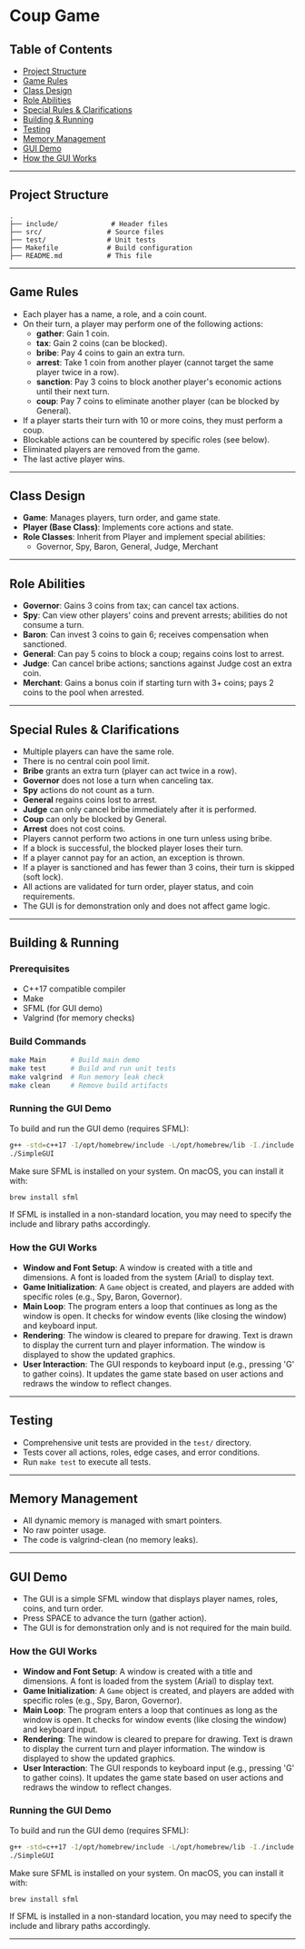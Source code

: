 # Coup Game

## Table of Contents

- [Project Structure](#project-structure)
- [Game Rules](#game-rules)
- [Class Design](#class-design)
- [Role Abilities](#role-abilities)
- [Special Rules & Clarifications](#special-rules--clarifications)
- [Building & Running](#building--running)
- [Testing](#testing)
- [Memory Management](#memory-management)
- [GUI Demo](#gui-demo)
- [How the GUI Works](#how-the-gui-works)
---

## Project Structure

```
.
├── include/             # Header files
├── src/                # Source files
├── test/               # Unit tests
├── Makefile            # Build configuration
├── README.md           # This file
```

---

## Game Rules

- Each player has a name, a role, and a coin count.
- On their turn, a player may perform one of the following actions:
  - **gather**: Gain 1 coin.
  - **tax**: Gain 2 coins (can be blocked).
  - **bribe**: Pay 4 coins to gain an extra turn.
  - **arrest**: Take 1 coin from another player (cannot target the same player twice in a row).
  - **sanction**: Pay 3 coins to block another player's economic actions until their next turn.
  - **coup**: Pay 7 coins to eliminate another player (can be blocked by General).
- If a player starts their turn with 10 or more coins, they must perform a coup.
- Blockable actions can be countered by specific roles (see below).
- Eliminated players are removed from the game.
- The last active player wins.

---

## Class Design

- **Game**: Manages players, turn order, and game state.
- **Player (Base Class)**: Implements core actions and state.
- **Role Classes**: Inherit from Player and implement special abilities:
  - Governor, Spy, Baron, General, Judge, Merchant

---

## Role Abilities

- **Governor**: Gains 3 coins from tax; can cancel tax actions.
- **Spy**: Can view other players' coins and prevent arrests; abilities do not consume a turn.
- **Baron**: Can invest 3 coins to gain 6; receives compensation when sanctioned.
- **General**: Can pay 5 coins to block a coup; regains coins lost to arrest.
- **Judge**: Can cancel bribe actions; sanctions against Judge cost an extra coin.
- **Merchant**: Gains a bonus coin if starting turn with 3+ coins; pays 2 coins to the pool when arrested.

---

## Special Rules & Clarifications

- Multiple players can have the same role.
- There is no central coin pool limit.
- **Bribe** grants an extra turn (player can act twice in a row).
- **Governor** does not lose a turn when canceling tax.
- **Spy** actions do not count as a turn.
- **General** regains coins lost to arrest.
- **Judge** can only cancel bribe immediately after it is performed.
- **Coup** can only be blocked by General.
- **Arrest** does not cost coins.
- Players cannot perform two actions in one turn unless using bribe.
- If a block is successful, the blocked player loses their turn.
- If a player cannot pay for an action, an exception is thrown.
- If a player is sanctioned and has fewer than 3 coins, their turn is skipped (soft lock).
- All actions are validated for turn order, player status, and coin requirements.
- The GUI is for demonstration only and does not affect game logic.

---

## Building & Running

### Prerequisites

- C++17 compatible compiler
- Make
- SFML (for GUI demo)
- Valgrind (for memory checks)

### Build Commands

```sh
make Main      # Build main demo
make test      # Build and run unit tests
make valgrind  # Run memory leak check
make clean     # Remove build artifacts
```

### Running the GUI Demo

To build and run the GUI demo (requires SFML):

```sh
g++ -std=c++17 -I/opt/homebrew/include -L/opt/homebrew/lib -I./include -I./lib src/SimpleGUI.cpp src/Game.cpp src/Player.cpp src/Governor.cpp src/Baron.cpp src/Spy.cpp src/General.cpp src/Judge.cpp src/Merchant.cpp -o SimpleGUI -lsfml-graphics -lsfml-window -lsfml-system
./SimpleGUI
```

Make sure SFML is installed on your system. On macOS, you can install it with:

```sh
brew install sfml
```

If SFML is installed in a non-standard location, you may need to specify the include and library paths accordingly.

### How the GUI Works

- **Window and Font Setup**: A window is created with a title and dimensions. A font is loaded from the system (Arial) to display text.
- **Game Initialization**: A `Game` object is created, and players are added with specific roles (e.g., Spy, Baron, Governor).
- **Main Loop**: The program enters a loop that continues as long as the window is open. It checks for window events (like closing the window) and keyboard input.
- **Rendering**: The window is cleared to prepare for drawing. Text is drawn to display the current turn and player information. The window is displayed to show the updated graphics.
- **User Interaction**: The GUI responds to keyboard input (e.g., pressing 'G' to gather coins). It updates the game state based on user actions and redraws the window to reflect changes.

---

## Testing

- Comprehensive unit tests are provided in the `test/` directory.
- Tests cover all actions, roles, edge cases, and error conditions.
- Run `make test` to execute all tests.

---

## Memory Management

- All dynamic memory is managed with smart pointers.
- No raw pointer usage.
- The code is valgrind-clean (no memory leaks).

---

## GUI Demo

- The GUI is a simple SFML window that displays player names, roles, coins, and turn order.
- Press SPACE to advance the turn (gather action).
- The GUI is for demonstration only and is not required for the main build.

### How the GUI Works

- **Window and Font Setup**: A window is created with a title and dimensions. A font is loaded from the system (Arial) to display text.
- **Game Initialization**: A `Game` object is created, and players are added with specific roles (e.g., Spy, Baron, Governor).
- **Main Loop**: The program enters a loop that continues as long as the window is open. It checks for window events (like closing the window) and keyboard input.
- **Rendering**: The window is cleared to prepare for drawing. Text is drawn to display the current turn and player information. The window is displayed to show the updated graphics.
- **User Interaction**: The GUI responds to keyboard input (e.g., pressing 'G' to gather coins). It updates the game state based on user actions and redraws the window to reflect changes.

### Running the GUI Demo

To build and run the GUI demo (requires SFML):

```sh
g++ -std=c++17 -I/opt/homebrew/include -L/opt/homebrew/lib -I./include -I./lib src/SimpleGUI.cpp src/Game.cpp src/Player.cpp src/Governor.cpp src/Baron.cpp src/Spy.cpp src/General.cpp src/Judge.cpp src/Merchant.cpp -o SimpleGUI -lsfml-graphics -lsfml-window -lsfml-system
./SimpleGUI
```

Make sure SFML is installed on your system. On macOS, you can install it with:

```sh
brew install sfml
```

If SFML is installed in a non-standard location, you may need to specify the include and library paths accordingly.

---
 
